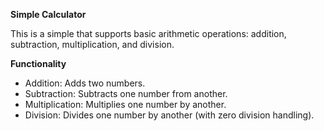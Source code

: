 **Simple Calculator**

This is a simple that supports basic arithmetic operations: addition, subtraction, multiplication, and division.

**Functionality**
- Addition: Adds two numbers.
- Subtraction: Subtracts one number from another.
- Multiplication: Multiplies one number by another.
- Division: Divides one number by another (with zero division handling).